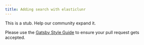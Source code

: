 ```yaml
---
title: Adding search with elasticlunr
---
```


This is a stub. Help our community expand it.

Please use the [Gatsby Style Guide](/docs/gatsby-style-guide/) to ensure your
pull request gets accepted.
